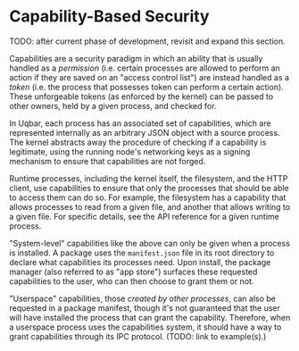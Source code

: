 # Capability-Based Security

TODO: after current phase of development, revisit and expand this section.

Capabilities are a security paradigm in which an ability that is usually handled as a *permission* (i.e. certain processes are allowed to perform an action if they are saved on an "access control list") are instead handled as a *token* (i.e. the process that possesses token can perform a certain action).
These unforgeable tokens (as enforced by the kernel) can be passed to other owners, held by a given process, and checked for.

In Uqbar, each process has an associated set of capabilities, which are represented internally as an arbitrary JSON object with a source process.
The kernel abstracts away the procedure of checking if a capability is legitimate, using the running node's networking keys as a signing mechanism to ensure that capabilities are not forged.

Runtime processes, including the kernel itself, the filesystem, and the HTTP client, use capabilities to ensure that only the processes that should be able to access them can do so.
For example, the filesystem has a capability that allows processes to read from a given file, and another that allows writing to a given file.
For specific details, see the API reference for a given runtime process.

"System-level" capabilities like the above can only be given when a process is installed.
A package uses the `manifest.json` file in its root directory to declare what capabilities its processes need.
Upon install, the package manager (also referred to as "app store") surfaces these requested capabilities to the user, who can then choose to grant them or not.

"Userspace" capabilities, those *created by other processes*, can also be requested in a package manifest, though it's not guaranteed that the user will have installed the process that can grant the capability.
Therefore, when a userspace process uses the capabilities system, it should have a way to grant capabilities through its IPC protocol. (TODO: link to example(s).)
